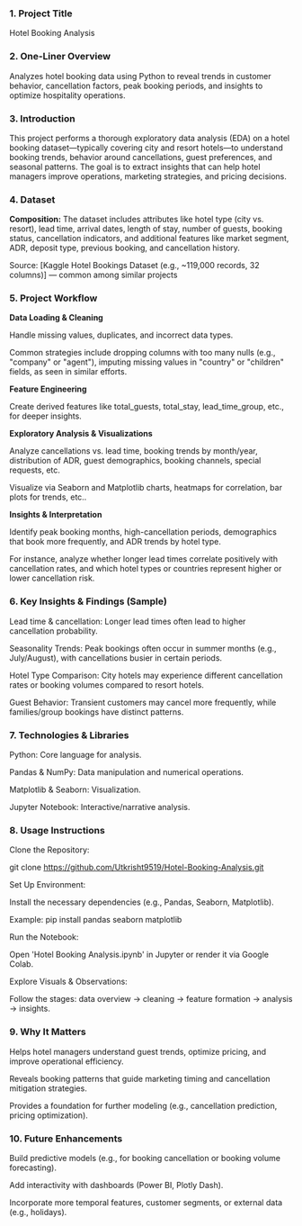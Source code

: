 ### 1. Project Title

Hotel Booking Analysis

### 2. One-Liner Overview

Analyzes hotel booking data using Python to reveal trends in customer behavior, cancellation factors, peak booking periods, and insights to optimize hospitality operations.

### 3. Introduction

This project performs a thorough exploratory data analysis (EDA) on a hotel booking dataset—typically covering city and resort hotels—to understand booking trends, behavior around cancellations, guest preferences, and seasonal patterns. The goal is to extract insights that can help hotel managers improve operations, marketing strategies, and pricing decisions.

### 4. Dataset

**Composition:** The dataset includes attributes like hotel type (city vs. resort), lead time, arrival dates, length of stay, number of guests, booking status, cancellation indicators, and additional features like market segment, ADR, deposit type, previous booking, and cancellation history.

Source: [Kaggle Hotel Bookings Dataset (e.g., ~119,000 records, 32 columns)] — common among similar projects 

### 5. Project Workflow

**Data Loading & Cleaning**

Handle missing values, duplicates, and incorrect data types.

Common strategies include dropping columns with too many nulls (e.g., "company" or "agent"), imputing missing values in "country" or "children" fields, as seen in similar efforts.

**Feature Engineering**

Create derived features like total_guests, total_stay, lead_time_group, etc., for deeper insights.

**Exploratory Analysis & Visualizations**

Analyze cancellations vs. lead time, booking trends by month/year, distribution of ADR, guest demographics, booking channels, special requests, etc.

Visualize via Seaborn and Matplotlib charts, heatmaps for correlation, bar plots for trends, etc..

**Insights & Interpretation**

Identify peak booking months, high-cancellation periods, demographics that book more frequently, and ADR trends by hotel type.

For instance, analyze whether longer lead times correlate positively with cancellation rates, and which hotel types or countries represent higher or lower cancellation risk.

### 6. Key Insights & Findings (Sample)

Lead time & cancellation: Longer lead times often lead to higher cancellation probability.

Seasonality Trends: Peak bookings often occur in summer months (e.g., July/August), with cancellations busier in certain periods.

Hotel Type Comparison: City hotels may experience different cancellation rates or booking volumes compared to resort hotels.

Guest Behavior: Transient customers may cancel more frequently, while families/group bookings have distinct patterns.

### 7. Technologies & Libraries

Python: Core language for analysis.

Pandas & NumPy: Data manipulation and numerical operations.

Matplotlib & Seaborn: Visualization.

Jupyter Notebook: Interactive/narrative analysis.

### 8. Usage Instructions

Clone the Repository:

git clone https://github.com/Utkrisht9519/Hotel-Booking-Analysis.git


Set Up Environment:

Install the necessary dependencies (e.g., Pandas, Seaborn, Matplotlib).

Example: pip install pandas seaborn matplotlib

Run the Notebook:

Open 'Hotel Booking Analysis.ipynb' in Jupyter or render it via Google Colab.

Explore Visuals & Observations:

Follow the stages: data overview → cleaning → feature formation → analysis → insights.

### 9. Why It Matters

Helps hotel managers understand guest trends, optimize pricing, and improve operational efficiency.

Reveals booking patterns that guide marketing timing and cancellation mitigation strategies.

Provides a foundation for further modeling (e.g., cancellation prediction, pricing optimization).

### 10. Future Enhancements

Build predictive models (e.g., for booking cancellation or booking volume forecasting).

Add interactivity with dashboards (Power BI, Plotly Dash).

Incorporate more temporal features, customer segments, or external data (e.g., holidays).
